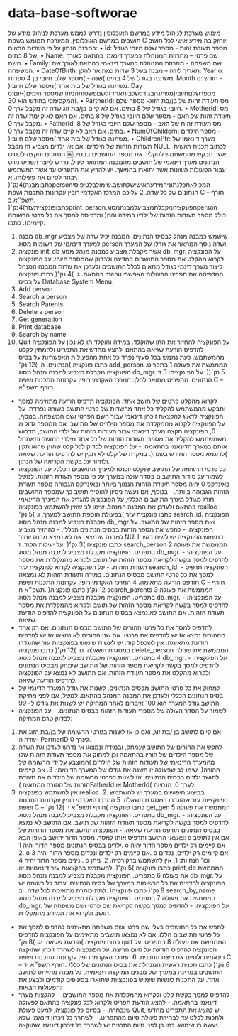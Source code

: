 # data-base-softworae
מימוש מערכת לניהול מידע במרשם האוכלוסין
נדרש לממש מערכת לניהול מידע של תושבים במרשם האוכלוסין. המערכת תמומש בשפת C ויוחזק בה מידע אישי לכל תושב במבנה הנתון על פי השדות הבאים:
• Id: מספר תעודת זהות - מספר שלם חיובי בגודל של 8 בתים. • Name: שם פרטי – מחרוזת המנוהלת כמערך דינאמי בהתאם לאורך השם. • Family: שם משפחה - מחרוזת המנוהלת כמערך דינאמי בהתאם לאורך שם
המשפחה. • DateOfBirth: תאריך לידה – מבנה בעל 3 שדות כמתואר להלן:
Year o: שנה - )מספר שלם חיובי בן 4 ספרות( משתנה בגודל של 4 בתים. Month o: חודש - )מספר שלם חיובי( משתנה בגודל של בית אחד. Day o:יום-)מספרשלםחיובי(משתנהבגודלשלביתאחד)לשםפשטותהניחו
שמספר הימים המקסימלי בחודש הוא 30(.
• PartnerId: מס תעודת זהות של בן/בת הזוג- מספר שלם חיובי בגודל של 8 בתים.
אם לא קיים בן/בת זוג שדה זה מקבל ערך 0. • MotherId: מס תעודת זהות של האם - מספר שלם חיובי בגודל של 8 בתים. אם האם
לא קיימת שדה זה מקבל ערך 0. • FatherId: מס תעודת זהות של האב - מספר שלם חיובי בגודל של 8 בתים. אם האב
לא קיים שדה זה מקבל ערך 0. • NumOfChildern: מספר הילדים - )מספר שלם חיובי( משתנה בגודל של בית אחד. • ChildrenPtr: מערך דינאמי של תעודות הזהות של הילדים. אם אין ילדים מצביע זה
מקבל NULL.
לכתוב תכנית ראשית אשר תבקש מהמשתמש להקליד את מספר התושבים בבסיס￼
הנתונים ותקצה לבסיס הנתונים מערך דינאמי של תושבים מהמבנה המתואר לעיל. נדרש לייצר תפריט ניווט עבור הפעולות השונות אשר יתוארו בהמשך. יש להריץ את התפריט עד אשר המשתמש יבחר לסיים את פעילותו.
א. )4נק׳(כתבומבנהpersonהמכילאתכלנתוניהמידעהאישישלתושב.שימולבלטיפוסי הנתונים של כל שדה.
2
עליכם
המרכז האקדמי רופין עקרונות התכנות ושפת C – חורף תשפ״א
ב. )4נק׳(כתבופונקצייתעזרprint_person.הפונקציהמקבלתמצביעלמבנהמסוגperson ומדפיסה למסך את כל פרטי הרשומה )כולל מספר תעודות הזהות של ילדיו במידה והם קיימים(.
כתבו:
1. מבנה db_mgr שישמש כמבנה מנהל לבסיס הנתונים. המבנה יכיל שדה של
מצביע למערך דינאמי של רשומות מסוג person ושדה נוסף המתאר את גודלו של המערך.
2. פונקציה init_db אשר מקבלת מצביע למבנה מנהל מסוג db_mgr. על הפונקציה לקרוא מהקלט את מספר התושבים במדינה ולבדוק שהמספר חיובי. על הפונקציה ליצור מערך דינמי בגודל מתאים לכלל התושבים ולעדכן את
שדות המבנה המנהל בהתאם.
ג. )4 נק׳(
כתבו פונקציה menu המדפיסה את תפריט הפעולות האפשרי על בסיס
Database System Menu:
1. Add person
2. Search a person
3. Search Parents
4. Delete a person
5. Get generation
6. Print database
7. Search by name
8. Quit
על הפונקציה להחזיר את התו שהוקלד. במידה והוקלד תו לא נכון על הפונקציה להדפיס הודעת שגיאה בהתאם ולהציג מחדש את התפריט ולהמתין לקלט מהמשתמש.
כעת נממש בכל סעיף נפרד כל אחת מהפעולות האפשריות על בסיס הנתונים.
ה. )12 נק׳( כתבו פונקציה add_person המממשת את פעולה 1 בתפריט. הפונקציה מקבלת מצביע למבנה מנהל מסוג db_mgr. על הפונקציה:
3
ד. )5 נק׳( הנתונים. התפריט מתואר להלן:
המרכז האקדמי רופין עקרונות התכנות ושפת C – חורף תשפ״א
- לקרוא מהקלט פרטים של תושב אחד. הפונקציה תדפיס הודעה מתאימה למסך ותבקש מהמשתמש להקליד כל אחד מהשדות של פרטי התושב בשורה נפרדת. על
הפונקציה לדאוג להקצאת זיכרון דינאמי עבור השם הפרטי ושם המשפחה. בנוסף, על
הפונקציה לקרוא מהמקלדת את מספר הילדים של התושב. אם המספר גדול מ 0, הפונקציה תקצה מערך דינאמי עבור תעודות הזהות של ילדי התושב, תדרוש משמשתמש להקליד את מספרי תעודות הזהות של כל אחד מילדי התושב ותאתחל
אותם במערך הדינאמי בהתאמה. - על הפונקציה לבדוק לכל קלט שהוזן שהוא תקין )לדוגמא מספר החודש בשנה(.
במקרה של קלט לא תקין יש להדפיס הודעת שגיאה ולחזור על בקשת הקריאה של הנתון.
- כל פרטי הרשומה של התושב שנקלט יוכנסו למערך התושבים הכללי. על הפונקציה לשמור על סידור התושבים בסדר עולה במערך על פי מספר תעודת הזהות. למשל באינדקס 0 יהיה מספר תעודת הזהות הנמוך ביותר ובאינדקס הגבוהה מספר
תעודת הזהות הגבוהה ביותר. - בנוסף, אם נעשה ניסיון להוסיף תושב כך שמספר התושבים חורג מגודל מערך
התושבים הכללי, על הפונקציה להגדיל את המערך הדינאמי בהתאם ולעדכן את המבנה המנהל. שימו לב שאין להשתמש בפונקציה realloc בפעולת הוספת התושב למערך.
ו. )5 נק׳( כתבו פונקצית עזר search_id. הפונקציה מקבלת מצביע למבנה מנהל מסוג db_mgr ואת מספר הזהות של התושב. על הפונקציה: - לחפש את מספר הזהות בבסיס הנתונים הכללי. - להחזיר מצביע למבנה שנמצא. אם לא נמצא מבנה יוחזר NULL במימוש הפונקציה יש לשים דגש על יעילות הקוד.
ז. )3 נק׳( כתבו פונקציה search_person המממשת את פעולה 2 בתפריט. הפונקציה מקבלת מצביע למבנה מנהל מסוג db_mgr. על הפונקציה: - להדפיס למסך בקשה לקריאת מספר הזהות של תושב ולקרוא מהמקלדת את מספר
תעודת הזהות. - על הפונקציה לקרוא לפונקצית עזר search_id. - הפונקציה תדפיס למסך את כל פרטי התושב מבסיס הנתונים. במידה ותעודת הזהות
לא נמצאה תודפס הודעה מתאימה.
4
המרכז האקדמי רופין עקרונות התכנות ושפת C – חורף תשפ״א
ח. )12 נק׳( כתבו פונקציה search_parents המממשת את פעולה 3 בתפריט. הפונקציה מקבלת מצביע למבנה מנהל מסוג db_mgr. על הפונקציה: - להדפיס למסך בקשה לקריאת מספר הזהות של תושב ולקרוא מהמקלדת את מספר
תעודת הזהות. אם התושב לא נמצא בבסיס הנתונים על הפונקציה להדפיס הודעת שגיאה.
- להדפיס למסך את כל פרטי ההורים של התושב מבסיס הנתונים. אם רק אחד מההורים נמצא אז יש להדפיס את פרטיו. אם שני ההורים לא נמצאו אז יש להדפיס הודעת מתאימה.
אין לשכפל קוד. יש לעשות שימוש בפונקציות עזר שהוגדרו במסגרת השאלה.
ט. )12 נק׳( כתבו פונקציה delete_person המממשת את פעולה 4 בתפריט. הפונקציה מקבלת מצביע למבנה מנהל מסוג db_mgr. על הפונקציה: - להדפיס למסך בקשה לקריאת מספר הזהות של התושב שימחק מבסיס הנתונים
ולקרוא מהקלט את מספר תעודת הזהות. אם התושב לא נמצא על הפונקציה להדפיס הודעת שגיאה.
- למחוק את כל פרטי התושב מבסיס הנתונים, לשנות את גודל המערך הדינמי של בסיס הנתונים הכללי ולעדכן את המבנה המנהל בהתאם. למשל, אם לפני מחיקת התושב גודל המערך הוא 100 איברים לאחר המחיקה יש לשנות את גודלו ל- 99.
- לשמור על הסדר העולה של מספרי תעודות הזהות בבסיס הנתונים. - על הפונקציה לבדוק טרם המחיקה:
1. אם קיים לתושב בן /בת זוג, ואם כן אז לשנות בפרטי הרשומה של בן/בת הזוג את שדה ה- PartnerID לערך 0.
2. לחפש את ההורים של התושב שנמחק, ובמידה ונמצאו אז נדרש לעדכן את השדה של מספר הילדים של הוריו בהתאמה וכן למחוק את מספר תעודת הזהות שלו
מהמערך הדינאמי של תעודות הזהות של הילדים )המוצבע על ידי הרשומה של
ההורה(. שימו לב שפעולה זו תשנה את גודלו של המערך הדינאמי. 3. אם קיימים לתושב ילדים בבסיס הנתונים, אז לשנות בפרטי הרשומה של הילדים
את תעודת הזהות של ההורה המתאים )FatherId או MotherId( לערך 0. הנחיות:
1. אין להשתמש בפונקציה realloc. 2. בביצוע חיפושים במערך יש להשתמש בפונקציות עזר שהוגדרו במסגרת השאלה.
5
המרכז האקדמי רופין עקרונות התכנות ושפת C – חורף תשפ״א
י. )12 נק׳( כתבו פונקציה get_gen המממשת את פעולה 5 בתפריט. הפונקציה מקבלת מצביע למבנה מנהל מסוג db_mgr. על הפונקציה: - להדפיס למסך בקשה לקריאת מספר תעודת הזהות של תושב. אם התושב לא נמצא
בבסיס הנתונים תודפס הודעת שגיאה. - הפונקציה תחשב את מספר הדורות של צאצאי התושב ותדפיס אותו למסך. מספר
הדור יחושב באופן הבא: o אם אין לתושב ילדים בבסיס הנתונים מספר הדור יהיה 1.
o אם קיימים רק ילדים מספר הדור יהיה 2.
o אם קיימים רק ילדים ונכדים מספר הדור יהיה 3.
o אם קיימים רק ילדים, נכדים ונינים מספר הדור יהיה 4. o וכו׳
הנחיות: 1. אין להשתמש ברקורסיה. 2. ניתן להשתמש בהקצאות עזר דינאמיות
יא. )5 נק׳( כתבו פונקציה print_db המממשת את פעולה 6 בתפריט. הפונקציה מקבלת מצביע למבנה מנהל מסוג db_mgr. על הפונקציה להדפיס את כל הרשומות במערך של בסיס הנתונים. עבור כל רשומה יש לתת כותרת מתאימה לכל שדה.
יב. )8 נק׳( כתבו פונקציה search_by_name המממשת את פעולה 7 בתפריט. הפונקציה מקבלת מצביע למבנה מנהל מסוג db_mgr. על הפונקציה: - להדפיס למסך בקשה לקריאת שם פרטי ושם משפחה של תושב ולקרוא את המידע
מהמקלדת.
- לחפש את כל התושבים בעלי שם פרטי ושם משפחה מתאימים להדפיס למסך את כל
פרטי התושבים הללו. אם לא נמצאו תושבים מתאימים על הפונקציה להדפיס הודעת שגיאה.
יג. )8 נק׳( כתבו פונקציה quit המממשת את פעולה 8 בתפריט. על הפונקציה להדפיס הודעת על סיום הריצה. על הפונקציה לשחרר זיכרון שהוקצה דינאמית ולסיים את ריצת התכנית.
6
המרכז האקדמי רופין עקרונות התכנות ושפת C – חורף תשפ״א
יד. )6 נק׳( כתבו תכנית ראשית המנהלת את בסיס הנתונים של כלל התושבים במדינה במערך של מבנים המוקצה דינאמית. כל מבנה מתייחס לתושב אחד. על התכנית לעשות שימוש בפונקציות שתוארו בסעיפים קודמים ולבצע את הפעולות הבאות:
- להדפיס למסך בקשת קלט ולקרוא מהמקלדת את מספר התושבים. - להקצות מערך דינאמי בהתאמה. - להציג הודעת תפריט ולקרוא לכל פונקציה בהתאם לפעולה שנבחרה. - בסיום כל פונקציה, למעט פעולת Quit, יש להציג את התפריט מחדש ולחכות לקלט
עד לבחירת פעולת סיום מהתפריט. - לשחרר כל זיכרון דינאמי שלא יעשה בו שימוש. כמו כן לפני סיום התכנית יש לשחרר
כל זיכרון דינאמי שהוקצה.
